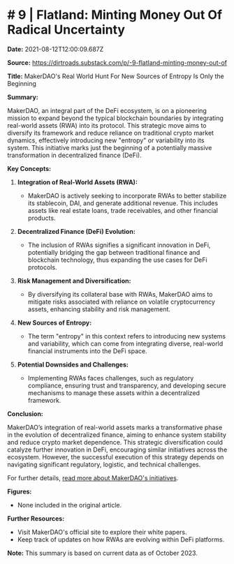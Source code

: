 # # 9 | Flatland: Minting Money Out Of Radical Uncertainty

**Date:** 2021-08-12T12:00:09.687Z

**Source:** https://dirtroads.substack.com/p/-9-flatland-minting-money-out-of

**Title:** MakerDAO's Real World Hunt For New Sources of Entropy Is Only the Beginning

**Summary:**

MakerDAO, an integral part of the DeFi ecosystem, is on a pioneering mission to expand beyond the typical blockchain boundaries by integrating real-world assets (RWA) into its protocol. This strategic move aims to diversify its framework and reduce reliance on traditional crypto market dynamics, effectively introducing new "entropy" or variability into its system. This initiative marks just the beginning of a potentially massive transformation in decentralized finance (DeFi).

**Key Concepts:**

1. **Integration of Real-World Assets (RWA):** 
   - MakerDAO is actively seeking to incorporate RWAs to better stabilize its stablecoin, DAI, and generate additional revenue. This includes assets like real estate loans, trade receivables, and other financial products.

2. **Decentralized Finance (DeFi) Evolution:**
   - The inclusion of RWAs signifies a significant innovation in DeFi, potentially bridging the gap between traditional finance and blockchain technology, thus expanding the use cases for DeFi protocols.

3. **Risk Management and Diversification:**
   - By diversifying its collateral base with RWAs, MakerDAO aims to mitigate risks associated with reliance on volatile cryptocurrency assets, enhancing stability and risk management.

4. **New Sources of Entropy:**
   - The term "entropy" in this context refers to introducing new systems and variability, which can come from integrating diverse, real-world financial instruments into the DeFi space.

5. **Potential Downsides and Challenges:**
   - Implementing RWAs faces challenges, such as regulatory compliance, ensuring trust and transparency, and developing secure mechanisms to manage these assets within a decentralized framework.

**Conclusion:**

MakerDAO’s integration of real-world assets marks a transformative phase in the evolution of decentralized finance, aiming to enhance system stability and reduce crypto market dependence. This strategic diversification could catalyze further innovation in DeFi, encouraging similar initiatives across the ecosystem. However, the successful execution of this strategy depends on navigating significant regulatory, logistic, and technical challenges.

For further details, [read more about MakerDAO's initiatives](#). 

**Figures:**
- None included in the original article. 

**Further Resources:**

- Visit MakerDAO's official site to explore their white papers.
- Keep track of updates on how RWAs are evolving within DeFi platforms.

**Note:** This summary is based on current data as of October 2023.